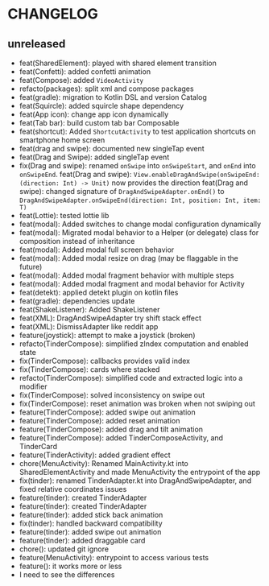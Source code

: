 # CHANGELOG

## unreleased
- feat(SharedElement): played with shared element transition
- feat(Confetti): added confetti animation
- feat(Compose): added `VideoActivity`
- refacto(packages): split xml and compose packages
- feat(gradle): migration to Kotlin DSL and version Catalog
- feat(Squircle): added squircle shape dependency
- feat(App icon): change app icon dynamically
- feat(Tab bar): build custom tab bar Composable
- feat(shortcut): Added `ShortcutActivity` to test application shortcuts on smartphone home screen
- feat(drag and swipe): documented new singleTap event
- feat(Drag and Swipe): added singleTap event
- fix(Drag and swipe): renamed `onSwipe` into `onSwipeStart`, and `onEnd` into `onSwipeEnd`. feat(Drag and swipe): `View.enableDragAndSwipe(onSwipeEnd:(direction: Int) -> Unit)` now provides the direction feat(Drag and swipe): changed signature of `DragAndSwipeAdapter.onEnd()` to `DragAndSwipeAdapter.onSwipeEnd(direction: Int, position: Int, item: T)`
- feat(Lottie): tested lottie lib
- feat(modal): Added switches to change modal configuration dynamically
- feat(modal): Migrated modal behavior to a Helper (or delegate) class for composition instead of inheritance
- feat(modal): Added modal full screen behavior
- feat(modal): Added modal resize on drag (may be flaggable in the future)
- feat(modal): Added modal fragment behavior with multiple steps
- feat(modal): Added modal fragment and modal behavior for Activity
- feat(detekt): applied detekt plugin on kotlin files
- feat(gradle): dependencies update
- feat(ShakeListener): Added ShakeListener
- feat(XML): DragAndSwipeAdapter try shift stack effect
- feat(XML): DismissAdapter like reddit app
- feature(joystick): attempt to make a joystick (broken)
- refacto(TinderCompose): simplified zIndex computation and enabled state
- fix(TinderCompose): callbacks provides valid index
- fix(TinderCompose): cards where stacked
- refacto(TinderCompose): simplified code and extracted logic into a modifier
- fix(TinderCompose): solved inconsistency on swipe out
- fix(TinderCompose): reset animation was broken when not swiping out
- feature(TinderCompose): added swipe out animation
- feature(TinderCompose): added reset animation
- feature(TinderCompose): added drag and tilt animation
- feature(TinderCompose): added TinderComposeActivity, and TinderCard
- feature(TinderActivity): added gradient effect
- chore(MenuActivity): Renamed MainActivity.kt into SharedElementActivity and made MenuActivity the entrypoint of the app
- fix(tinder): renamed TinderAdapter.kt into DragAndSwipeAdapter, and fixed relative coordinates issues
- feature(tinder): created TinderAdapter
- feature(tinder): created TinderAdapter
- feature(tinder): added stick back animation
- fix(tinder): handled backward compatibility
- feature(tinder): added swipe out animation
- feature(tinder): added draggable card
- chore(): updated git ignore
- feature(MenuActivity): entrypoint to access various tests
- feature(): it works more or less
- I need to see the differences
